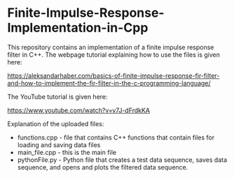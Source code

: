 # Finite-Impulse-Response-Implementation-in-Cpp
This repository contains an implementation of a finite impulse response filter in C++. The webpage tutorial explaining how to use the files is given here:  

https://aleksandarhaber.com/basics-of-finite-impulse-response-fir-filter-and-how-to-implement-the-fir-filter-in-the-c-programming-language/

The YouTube tutorial is given here:  

https://www.youtube.com/watch?v=v7J-dFrdkKA


Explanation of the uploaded files:

- functions.cpp - file that contains C++ functions that contain files for loading and saving data files
- main_file.cpp - this is the main file
- pythonFile.py - Python file that creates a test data sequence, saves data sequence, and opens and plots the filtered data sequence.


